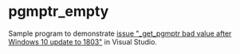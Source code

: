 # pgmptr_empty
Sample program to demonstrate
[issue "_get_pgmptr bad value after Windows 10 update to 1803"](https://developercommunity.visualstudio.com/content/problem/245223/-get-pgmptr-bad-value-after-windows-10-update-to-1.html)
in Visual Studio.
